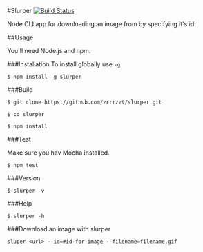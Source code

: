 #Slurper [![Build Status](https://travis-ci.org/zrrrzzt/slurper.svg?branch=master)](https://travis-ci.org/zrrrzzt/slurper)

Node CLI app for downloading an image from by specifying it's id.

##Usage

You'll need Node.js and npm.

###Installation
To install globally use ```-g```

```
$ npm install -g slurper
```

###Build

```
$ git clone https://github.com/zrrrzzt/slurper.git

$ cd slurper

$ npm install
```

###Test

Make sure you hav Mocha installed.

```
$ npm test
```

###Version

```
$ slurper -v
```

###Help

```
$ slurper -h
```

###Download an image with slurper

```
sluper <url> --id=#id-for-image --filename=filename.gif
```